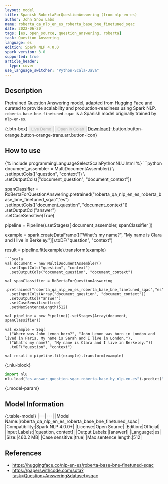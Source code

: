```yaml
---
layout: model
title: Spanish RobertaForQuestionAnswering (from nlp-en-es)
author: John Snow Labs
name: roberta_qa_nlp_en_es_roberta_base_bne_finetuned_sqac
date: 2022-06-20
tags: [es, open_source, question_answering, roberta]
task: Question Answering
language: es
edition: Spark NLP 4.0.0
spark_version: 3.0
supported: true
article_header:
  type: cover
use_language_switcher: "Python-Scala-Java"
---
```


## Description

Pretrained Question Answering model, adapted from Hugging Face and curated to provide scalability and production-readiness using Spark NLP. `roberta-base-bne-finetuned-sqac` is a Spanish model originally trained by `nlp-en-es`.

{:.btn-box}
<button class="button button-orange" disabled>Live Demo</button>
<button class="button button-orange" disabled>Open in Colab</button>
[Download](https://s3.amazonaws.com/auxdata.johnsnowlabs.com/public/models/roberta_qa_nlp_en_es_roberta_base_bne_finetuned_sqac_es_4.0.0_3.0_1655730047157.zip){:.button.button-orange.button-orange-trans.arr.button-icon}

## How to use



<div class="tabs-box" markdown="1">
{% include programmingLanguageSelectScalaPythonNLU.html %}
```python
document_assembler = MultiDocumentAssembler() \ 
    .setInputCols(["question", "context"]) \
    .setOutputCols(["document_question", "document_context"])

spanClassifier = RoBertaForQuestionAnswering.pretrained("roberta_qa_nlp_en_es_roberta_base_bne_finetuned_sqac","es") \
    .setInputCols(["document_question", "document_context"]) \
    .setOutputCol("answer") \
    .setCaseSensitive(True)

pipeline = Pipeline().setStages([
    document_assembler,
    spanClassifier
])

example = spark.createDataFrame([["What's my name?", "My name is Clara and I live in Berkeley."]]).toDF("question", "context")

result = pipeline.fit(example).transform(example)
```
```scala
val document = new MultiDocumentAssembler()
  .setInputCols("question", "context")
  .setOutputCols("document_question", "document_context")

val spanClassifier = RoBertaForQuestionAnswering
  .pretrained("roberta_qa_nlp_en_es_roberta_base_bne_finetuned_sqac","es")
  .setInputCols(Array("document_question", "document_context"))
  .setOutputCol("answer")
  .setCaseSensitive(true)
  .setMaxSentenceLength(512)

val pipeline = new Pipeline().setStages(Array(document, spanClassifier))

val example = Seq(
  ("Where was John Lenon born?", "John Lenon was born in London and lived in Paris. My name is Sarah and I live in London."),
  ("What's my name?", "My name is Clara and I live in Berkeley."))
  .toDF("question", "context")

val result = pipeline.fit(example).transform(example)
```


{:.nlu-block}
```python
import nlu
nlu.load("es.answer_question.sqac.roberta.base.by_nlp-en-es").predict("""What's my name?|||"My name is Clara and I live in Berkeley.""")
```

</div>

{:.model-param}
## Model Information

{:.table-model}
|---|---|
|Model Name:|roberta_qa_nlp_en_es_roberta_base_bne_finetuned_sqac|
|Compatibility:|Spark NLP 4.0.0+|
|License:|Open Source|
|Edition:|Official|
|Input Labels:|[question, context]|
|Output Labels:|[answer]|
|Language:|es|
|Size:|460.2 MB|
|Case sensitive:|true|
|Max sentence length:|512|

## References

- https://huggingface.co/nlp-en-es/roberta-base-bne-finetuned-sqac
- https://paperswithcode.com/sota?task=Question+Answering&dataset=sqac